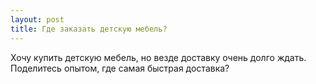 ```yaml
---
layout: post 
title: Где заказать детскую мебель? 
--- 
```

Хочу купить детскую мебель, но везде доставку очень долго ждать. Поделитесь опытом, где самая быстрая доставка?